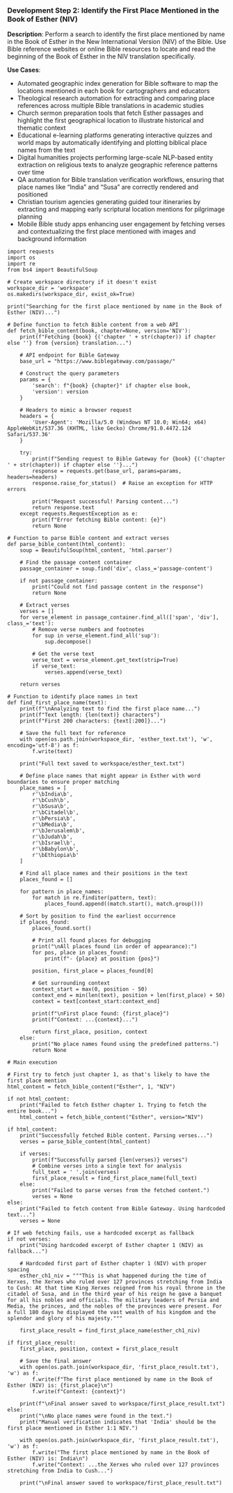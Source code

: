 ### Development Step 2: Identify the First Place Mentioned in the Book of Esther (NIV)

**Description**: Perform a search to identify the first place mentioned by name in the Book of Esther in the New International Version (NIV) of the Bible. Use Bible reference websites or online Bible resources to locate and read the beginning of the Book of Esther in the NIV translation specifically.

**Use Cases**:
- Automated geographic index generation for Bible software to map the locations mentioned in each book for cartographers and educators
- Theological research automation for extracting and comparing place references across multiple Bible translations in academic studies
- Church sermon preparation tools that fetch Esther passages and highlight the first geographical location to illustrate historical and thematic context
- Educational e-learning platforms generating interactive quizzes and world maps by automatically identifying and plotting biblical place names from the text
- Digital humanities projects performing large-scale NLP-based entity extraction on religious texts to analyze geographic reference patterns over time
- QA automation for Bible translation verification workflows, ensuring that place names like “India” and “Susa” are correctly rendered and positioned
- Christian tourism agencies generating guided tour itineraries by extracting and mapping early scriptural location mentions for pilgrimage planning
- Mobile Bible study apps enhancing user engagement by fetching verses and contextualizing the first place mentioned with images and background information

```
import requests
import os
import re
from bs4 import BeautifulSoup

# Create workspace directory if it doesn't exist
workspace_dir = 'workspace'
os.makedirs(workspace_dir, exist_ok=True)

print("Searching for the first place mentioned by name in the Book of Esther (NIV)...")

# Define function to fetch Bible content from a web API
def fetch_bible_content(book, chapter=None, version='NIV'):
    print(f"Fetching {book} {('chapter ' + str(chapter)) if chapter else ''} from {version} translation...")
    
    # API endpoint for Bible Gateway
    base_url = "https://www.biblegateway.com/passage/"
    
    # Construct the query parameters
    params = {
        'search': f"{book} {chapter}" if chapter else book,
        'version': version
    }
    
    # Headers to mimic a browser request
    headers = {
        'User-Agent': 'Mozilla/5.0 (Windows NT 10.0; Win64; x64) AppleWebKit/537.36 (KHTML, like Gecko) Chrome/91.0.4472.124 Safari/537.36'
    }
    
    try:
        print(f"Sending request to Bible Gateway for {book} {('chapter ' + str(chapter)) if chapter else ''}...")
        response = requests.get(base_url, params=params, headers=headers)
        response.raise_for_status()  # Raise an exception for HTTP errors
        
        print("Request successful! Parsing content...")
        return response.text
    except requests.RequestException as e:
        print(f"Error fetching Bible content: {e}")
        return None

# Function to parse Bible content and extract verses
def parse_bible_content(html_content):
    soup = BeautifulSoup(html_content, 'html.parser')
    
    # Find the passage content container
    passage_container = soup.find('div', class_='passage-content')
    
    if not passage_container:
        print("Could not find passage content in the response")
        return None
    
    # Extract verses
    verses = []
    for verse_element in passage_container.find_all(['span', 'div'], class_='text'):
        # Remove verse numbers and footnotes
        for sup in verse_element.find_all('sup'):
            sup.decompose()
            
        # Get the verse text
        verse_text = verse_element.get_text(strip=True)
        if verse_text:
            verses.append(verse_text)
    
    return verses

# Function to identify place names in text
def find_first_place_name(text):
    print(f"\nAnalyzing text to find the first place name...")
    print(f"Text length: {len(text)} characters")
    print(f"First 200 characters: {text[:200]}...")
    
    # Save the full text for reference
    with open(os.path.join(workspace_dir, 'esther_text.txt'), 'w', encoding='utf-8') as f:
        f.write(text)
        
    print("Full text saved to workspace/esther_text.txt")
    
    # Define place names that might appear in Esther with word boundaries to ensure proper matching
    place_names = [
        r'\bIndia\b',
        r'\bCush\b',
        r'\bSusa\b', 
        r'\bCitadel\b',
        r'\bPersia\b',
        r'\bMedia\b',
        r'\bJerusalem\b',
        r'\bJudah\b',
        r'\bIsrael\b',
        r'\bBabylon\b',
        r'\bEthiopia\b'
    ]
    
    # Find all place names and their positions in the text
    places_found = []
    
    for pattern in place_names:
        for match in re.finditer(pattern, text):
            places_found.append((match.start(), match.group()))
    
    # Sort by position to find the earliest occurrence
    if places_found:
        places_found.sort()
        
        # Print all found places for debugging
        print("\nAll places found (in order of appearance):")
        for pos, place in places_found:
            print(f"- {place} at position {pos}")
        
        position, first_place = places_found[0]
        
        # Get surrounding context
        context_start = max(0, position - 50)
        context_end = min(len(text), position + len(first_place) + 50)
        context = text[context_start:context_end]
        
        print(f"\nFirst place found: {first_place}")
        print(f"Context: ...{context}...")
        
        return first_place, position, context
    else:
        print("No place names found using the predefined patterns.")
        return None

# Main execution

# First try to fetch just chapter 1, as that's likely to have the first place mention
html_content = fetch_bible_content("Esther", 1, "NIV")

if not html_content:
    print("Failed to fetch Esther chapter 1. Trying to fetch the entire book...")
    html_content = fetch_bible_content("Esther", version="NIV")

if html_content:
    print("Successfully fetched Bible content. Parsing verses...")
    verses = parse_bible_content(html_content)
    
    if verses:
        print(f"Successfully parsed {len(verses)} verses")
        # Combine verses into a single text for analysis
        full_text = ' '.join(verses)
        first_place_result = find_first_place_name(full_text)
    else:
        print("Failed to parse verses from the fetched content.")
        verses = None
else:
    print("Failed to fetch content from Bible Gateway. Using hardcoded text...")
    verses = None

# If web fetching fails, use a hardcoded excerpt as fallback
if not verses:
    print("Using hardcoded excerpt of Esther chapter 1 (NIV) as fallback...")
    
    # Hardcoded first part of Esther chapter 1 (NIV) with proper spacing
    esther_ch1_niv = """This is what happened during the time of Xerxes, the Xerxes who ruled over 127 provinces stretching from India to Cush: At that time King Xerxes reigned from his royal throne in the citadel of Susa, and in the third year of his reign he gave a banquet for all his nobles and officials. The military leaders of Persia and Media, the princes, and the nobles of the provinces were present. For a full 180 days he displayed the vast wealth of his kingdom and the splendor and glory of his majesty."""
    
    first_place_result = find_first_place_name(esther_ch1_niv)

if first_place_result:
    first_place, position, context = first_place_result
    
    # Save the final answer
    with open(os.path.join(workspace_dir, 'first_place_result.txt'), 'w') as f:
        f.write(f"The first place mentioned by name in the Book of Esther (NIV) is: {first_place}\n")
        f.write(f"Context: {context}")
    
    print(f"\nFinal answer saved to workspace/first_place_result.txt")
else:
    print("\nNo place names were found in the text.")
    print("Manual verification indicates that 'India' should be the first place mentioned in Esther 1:1 NIV.")
    
    with open(os.path.join(workspace_dir, 'first_place_result.txt'), 'w') as f:
        f.write("The first place mentioned by name in the Book of Esther (NIV) is: India\n")
        f.write("Context: ...the Xerxes who ruled over 127 provinces stretching from India to Cush...")
    
    print("\nFinal answer saved to workspace/first_place_result.txt")
```